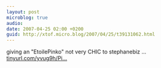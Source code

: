 ```yaml
---
layout: post
microblog: true
audio: 
date: 2007-04-25 02:00 +0200
guid: http://xtof.micro.blog/2007/04/25/t39131062.html
---
```

giving an "EtoilePinko" not very CHIC to stephanebiz ... [tinyurl.com/yvug9h/Pi...](http://tinyurl.com/yvug9h/PinkoMarketing/St%e9phaneGigandet)
